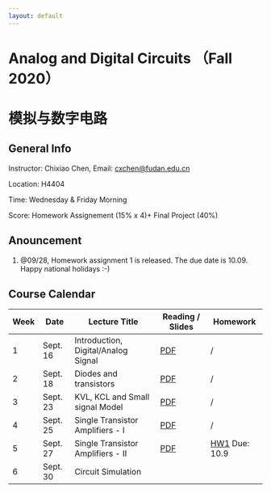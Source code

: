 ```yaml
---
layout: default
---
```


# Analog and Digital Circuits （Fall 2020）
# 模拟与数字电路

## General Info

Instructor: Chixiao Chen, 
Email: cxchen@fudan.edu.cn

Location: H4404

Time: Wednesday & Friday Morning


Score: Homework Assignement (15% x 4)+ Final Project (40%)

## Anouncement
1. @09/28, Homework assignment 1 is released. The due date is 10.09. Happy national holidays :-)

## Course Calendar

 Week | Date | Lecture Title | Reading / Slides | Homework|
 ---- |  ---- |-----|-----|----|
1| Sept. 16 | Introduction, Digital/Analog Signal | [PDF](./cktlec01.pdf)  | / |
2| Sept. 18 | Diodes and transistors | [PDF](./cktlec02.pdf)  | / |
3| Sept. 23 | KVL, KCL and Small signal Model | [PDF](./cktlec03.pdf)  | / |
4| Sept. 25 | Single Transistor Amplifiers - I| [PDF](./cktlec04.pdf)  | / |
5| Sept. 27 | Single Transistor Amplifiers - II| [PDF](./cktlec05.pdf)  | [HW1](./ckthw1.pdf) Due: 10.9 |
6| Sept. 30 | Circuit Simulation |   |  |
